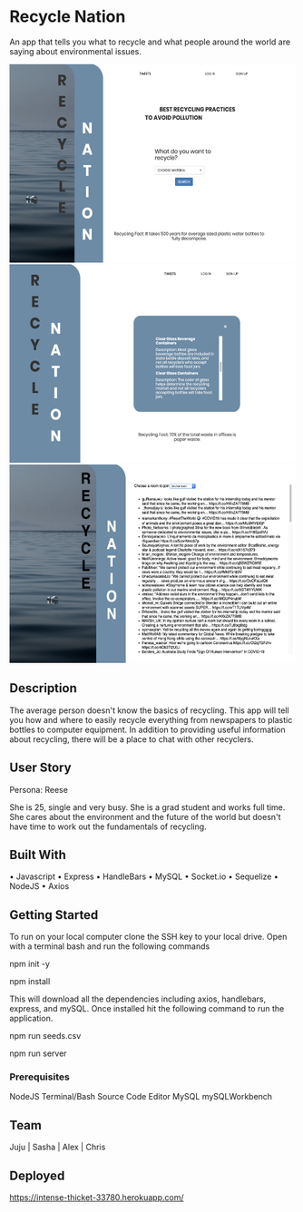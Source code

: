 # Recycle Nation
An app that tells you what to recycle and what people around the world are saying about environmental issues.

<img src="public/assets/images/recyclenation.png" width="600" height="350">

<img src="public/assets/images/recyclenationsearch.png" width="600" height="350">

<img src="public/assets/images/recyclenationtweets.png" width="600" height="350">


## Description

The average person doesn't know the basics of recycling. This app will tell you how and where to easily recycle everything from newspapers to plastic bottles to computer equipment. In addition to providing useful information about recycling, there will be a place to chat with other recyclers.

## User Story

Persona: Reese

She is 25, single and very busy. She is a grad student and works full time. She cares about the environment and the future of the world but doesn't have time to work out the fundamentals of recycling.

## Built With 

•   Javascript
•   Express
•   HandleBars
•   MySQL
•   Socket.io
•   Sequelize
•   NodeJS
•   Axios


## Getting Started

To run on your local computer clone the SSH key to your local drive. Open with a terminal bash and run the following commands

npm init -y

npm install 

This will download all the dependencies including axios, handlebars, express, and mySQL. Once installed hit the following command to run the application. 

npm run seeds.csv

npm run server

### Prerequisites

NodeJS
Terminal/Bash
Source Code Editor
MySQL
mySQLWorkbench

## Team

Juju  |  Sasha  |  Alex  | Chris

## Deployed

https://intense-thicket-33780.herokuapp.com/
